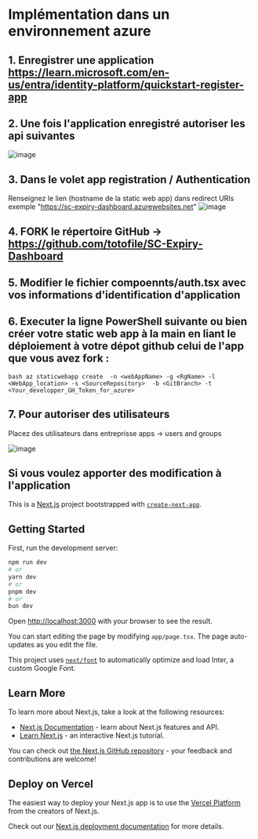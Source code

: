 # Implémentation dans un environnement azure

## 1. Enregistrer une application https://learn.microsoft.com/en-us/entra/identity-platform/quickstart-register-app

## 2. Une fois l'application enregistré autoriser les api suivantes 
![image](https://github.com/user-attachments/assets/8688a65a-87eb-478e-b9fd-5aaab084f548)

## 3. Dans le volet app registration / Authentication 
Renseignez le lien (hostname de la static web app) dans redirect URIs exemple "https://sc-expiry-dashboard.azurewebsites.net"
![image](https://github.com/user-attachments/assets/dedf2a95-06c8-47af-a7eb-cc735621b3e8)


## 4. FORK le répertoire GitHub -> https://github.com/totofile/SC-Expiry-Dashboard

## 5. Modifier le fichier compoennts/auth.tsx avec vos informations d'identification d'application 


## 6. Executer la ligne PowerShell suivante ou bien créer votre static web app à la main en liant le déploiement à votre dépot github celui de l'app que vous avez fork : 
```bash az staticwebapp create  -n <webAppName> -g <RgName> -l <WebApp_location> -s <SourceRepository>  -b <GitBranch> -t <Your_developper_GH_Token_for_azure> ```

## 7. Pour autoriser des utilisateurs
Placez des utilisateurs dans entreprisse apps -> users and groups

![image](https://github.com/user-attachments/assets/f0146dca-3910-4245-bb8e-253b3ddb4461)


## Si vous voulez apporter des modification à l'application 

This is a [Next.js](https://nextjs.org/) project bootstrapped with [`create-next-app`](https://github.com/vercel/next.js/tree/canary/packages/create-next-app).

## Getting Started

First, run the development server:

```bash
npm run dev
# or
yarn dev
# or
pnpm dev
# or
bun dev
```

Open [http://localhost:3000](http://localhost:3000) with your browser to see the result.

You can start editing the page by modifying `app/page.tsx`. The page auto-updates as you edit the file.

This project uses [`next/font`](https://nextjs.org/docs/basic-features/font-optimization) to automatically optimize and load Inter, a custom Google Font.

## Learn More

To learn more about Next.js, take a look at the following resources:

- [Next.js Documentation](https://nextjs.org/docs) - learn about Next.js features and API.
- [Learn Next.js](https://nextjs.org/learn) - an interactive Next.js tutorial.

You can check out [the Next.js GitHub repository](https://github.com/vercel/next.js/) - your feedback and contributions are welcome!

## Deploy on Vercel

The easiest way to deploy your Next.js app is to use the [Vercel Platform](https://vercel.com/new?utm_medium=default-template&filter=next.js&utm_source=create-next-app&utm_campaign=create-next-app-readme) from the creators of Next.js.

Check out our [Next.js deployment documentation](https://nextjs.org/docs/deployment) for more details.

